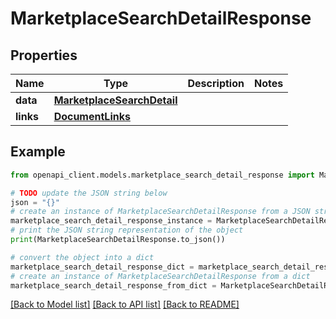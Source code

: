 # MarketplaceSearchDetailResponse


## Properties

Name | Type | Description | Notes
------------ | ------------- | ------------- | -------------
**data** | [**MarketplaceSearchDetail**](MarketplaceSearchDetail.md) |  | 
**links** | [**DocumentLinks**](DocumentLinks.md) |  | 

## Example

```python
from openapi_client.models.marketplace_search_detail_response import MarketplaceSearchDetailResponse

# TODO update the JSON string below
json = "{}"
# create an instance of MarketplaceSearchDetailResponse from a JSON string
marketplace_search_detail_response_instance = MarketplaceSearchDetailResponse.from_json(json)
# print the JSON string representation of the object
print(MarketplaceSearchDetailResponse.to_json())

# convert the object into a dict
marketplace_search_detail_response_dict = marketplace_search_detail_response_instance.to_dict()
# create an instance of MarketplaceSearchDetailResponse from a dict
marketplace_search_detail_response_from_dict = MarketplaceSearchDetailResponse.from_dict(marketplace_search_detail_response_dict)
```
[[Back to Model list]](../README.md#documentation-for-models) [[Back to API list]](../README.md#documentation-for-api-endpoints) [[Back to README]](../README.md)


